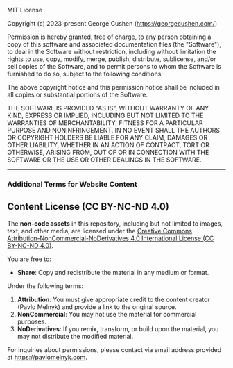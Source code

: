 MIT License

Copyright (c) 2023-present George Cushen (https://georgecushen.com/)

Permission is hereby granted, free of charge, to any person obtaining a copy
of this software and associated documentation files (the "Software"), to deal
in the Software without restriction, including without limitation the rights
to use, copy, modify, merge, publish, distribute, sublicense, and/or sell
copies of the Software, and to permit persons to whom the Software is
furnished to do so, subject to the following conditions:

The above copyright notice and this permission notice shall be included in all
copies or substantial portions of the Software.

THE SOFTWARE IS PROVIDED "AS IS", WITHOUT WARRANTY OF ANY KIND, EXPRESS OR
IMPLIED, INCLUDING BUT NOT LIMITED TO THE WARRANTIES OF MERCHANTABILITY,
FITNESS FOR A PARTICULAR PURPOSE AND NONINFRINGEMENT. IN NO EVENT SHALL THE
AUTHORS OR COPYRIGHT HOLDERS BE LIABLE FOR ANY CLAIM, DAMAGES OR OTHER
LIABILITY, WHETHER IN AN ACTION OF CONTRACT, TORT OR OTHERWISE, ARISING FROM,
OUT OF OR IN CONNECTION WITH THE SOFTWARE OR THE USE OR OTHER DEALINGS IN THE
SOFTWARE.

---

### Additional Terms for Website Content

## Content License (CC BY-NC-ND 4.0)
The **non-code assets** in this repository, including but not limited to images, text, and other media, are licensed under the [Creative Commons Attribution-NonCommercial-NoDerivatives 4.0 International License (CC BY-NC-ND 4.0)](https://creativecommons.org/licenses/by-nc-nd/4.0/).

You are free to:
- **Share**: Copy and redistribute the material in any medium or format.

Under the following terms:
1. **Attribution**: You must give appropriate credit to the content creator (Pavlo Melnyk) and provide a link to the original source.
2. **NonCommercial**: You may not use the material for commercial purposes.
3. **NoDerivatives**: If you remix, transform, or build upon the material, you may not distribute the modified material.


For inquiries about permissions, please contact via email address provided at https://pavlomelnyk.com.